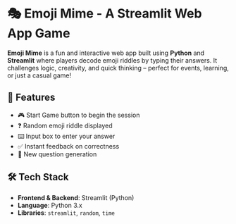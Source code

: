 # 🎭 Emoji Mime - A Streamlit Web App Game

**Emoji Mime** is a fun and interactive web app built using **Python** and **Streamlit** where players decode emoji riddles by typing their answers. It challenges logic, creativity, and quick thinking – perfect for events, learning, or just a casual game!

## 🌟 Features

- 🎮 Start Game button to begin the session
- ❓ Random emoji riddle displayed
- ⌨️ Input box to enter your answer
- ✅ Instant feedback on correctness
- 🔁 New question generation

## 🛠️ Tech Stack

- **Frontend & Backend**: Streamlit (Python)
- **Language**: Python 3.x
- **Libraries**: `streamlit`, `random`, `time`
